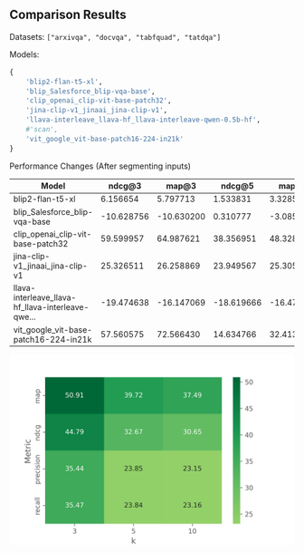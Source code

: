 ## Comparison Results

Datasets: `["arxivqa", "docvqa", "tabfquad", "tatdqa"]`

Models: 

```python
{
    'blip2-flan-t5-xl',
    'blip_Salesforce_blip-vqa-base',
    'clip_openai_clip-vit-base-patch32',
    'jina-clip-v1_jinaai_jina-clip-v1',
    'llava-interleave_llava-hf_llava-interleave-qwen-0.5b-hf',
    #'scan',
    'vit_google_vit-base-patch16-224-in21k'
}
```

Performance Changes (After segmenting inputs)

| Model                                             | ndcg@3     | map@3      | ndcg@5     | map@5      | ndcg@10   | map@10     |
| ------------------------------------------------- | ---------- | ---------- | ---------- | ---------- | --------- | ---------- |
| blip2-flan-t5-xl                                  | 6.156654   | 5.797713   | 1.533831   | 3.328519   | 11.064579 | 8.373990   |
| blip_Salesforce_blip-vqa-base                     | -10.628756 | -10.630200 | 0.310777   | -3.085420  | -7.624803 | -6.972214  |
| clip_openai_clip-vit-base-patch32                 | 59.599957  | 64.987621  | 38.356951  | 48.328693  | 33.550816 | 43.599565  |
| jina-clip-v1_jinaai_jina-clip-v1                  | 25.326511  | 26.258869  | 23.949567  | 25.305822  | 21.521162 | 24.111294  |
| llava-interleave_llava-hf_llava-interleave-qwe... | -19.474638 | -16.147069 | -18.619666 | -16.479845 | -8.349648 | -10.328760 |
| vit_google_vit-base-patch16-224-in21k             | 57.560575  | 72.566430  | 14.634766  | 32.413363  | 19.540038 | 31.289937  |

![improvement-heatmap](../figs/improvement-heatmap.png)
